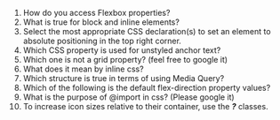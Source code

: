 1. How do you access Flexbox properties?
2. What is true for block and inline elements?
3. Select the most appropriate CSS declaration(s) to set an element to absolute positioning in the top right corner.
4. Which CSS property is used for unstyled anchor text?
5. Which one is not a grid property? (feel free to google it)
6. What does it mean by inline css?
7. Which structure is true in terms of using Media Query?
8. Which of the following is the default flex-direction property values?
9. What is the purpose of @import in css? (Please google it)
10. To increase icon sizes relative to their container, use the ___?___ classes.

